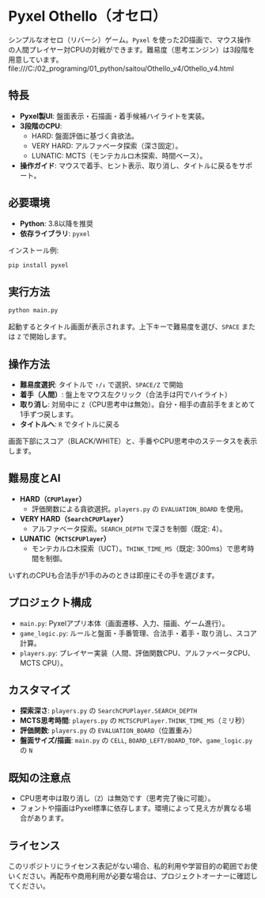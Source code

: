 # Pyxel Othello（オセロ）

シンプルなオセロ（リバーシ）ゲーム。`Pyxel` を使った2D描画で、マウス操作の人間プレイヤー対CPUの対戦ができます。難易度（思考エンジン）は3段階を用意しています。
file:///C:/02_programing/01_python/saitou/Othello_v4/Othello_v4.html

## 特長
- **Pyxel製UI**: 盤面表示・石描画・着手候補ハイライトを実装。
- **3段階のCPU**:
  - HARD: 盤面評価に基づく貪欲法。
  - VERY HARD: アルファベータ探索（深さ固定）。
  - LUNATIC: MCTS（モンテカルロ木探索、時間ベース）。
- **操作ガイド**: マウスで着手、ヒント表示、取り消し、タイトルに戻るをサポート。

## 必要環境
- **Python**: 3.8以降を推奨
- **依存ライブラリ**: `pyxel`

インストール例:
```bash
pip install pyxel
```

## 実行方法
```bash
python main.py
```
起動するとタイトル画面が表示されます。上下キーで難易度を選び、`SPACE` または `Z` で開始します。

## 操作方法
- **難易度選択**: タイトルで `↑/↓` で選択、`SPACE/Z` で開始
- **着手（人間）**: 盤上をマウス左クリック（合法手は円でハイライト）
- **取り消し**: 対局中に `Z`（CPU思考中は無効）。自分・相手の直前手をまとめて1手ずつ戻します。
- **タイトルへ**: `R` でタイトルに戻る

画面下部にスコア（BLACK/WHITE）と、手番やCPU思考中のステータスを表示します。

## 難易度とAI
- **HARD（`CPUPlayer`）**
  - 評価関数による貪欲選択。`players.py` の `EVALUATION_BOARD` を使用。
- **VERY HARD（`SearchCPUPlayer`）**
  - アルファベータ探索。`SEARCH_DEPTH` で深さを制御（既定: 4）。
- **LUNATIC（`MCTSCPUPlayer`）**
  - モンテカルロ木探索（UCT）。`THINK_TIME_MS`（既定: 300ms）で思考時間を制御。

いずれのCPUも合法手が1手のみのときは即座にその手を選びます。

## プロジェクト構成
- `main.py`: Pyxelアプリ本体（画面遷移、入力、描画、ゲーム進行）。
- `game_logic.py`: ルールと盤面・手番管理、合法手・着手・取り消し、スコア計算。
- `players.py`: プレイヤー実装（人間、評価関数CPU、アルファベータCPU、MCTS CPU）。

## カスタマイズ
- **探索深さ**: `players.py` の `SearchCPUPlayer.SEARCH_DEPTH`
- **MCTS思考時間**: `players.py` の `MCTSCPUPlayer.THINK_TIME_MS`（ミリ秒）
- **評価関数**: `players.py` の `EVALUATION_BOARD`（位置重み）
- **盤面サイズ/描画**: `main.py` の `CELL`, `BOARD_LEFT/BOARD_TOP`、`game_logic.py` の `N`

## 既知の注意点
- CPU思考中は取り消し（`Z`）は無効です（思考完了後に可能）。
- フォントや描画はPyxel標準に依存します。環境によって見え方が異なる場合があります。

## ライセンス
このリポジトリにライセンス表記がない場合、私的利用や学習目的の範囲でお使いください。再配布や商用利用が必要な場合は、プロジェクトオーナーに確認してください。

